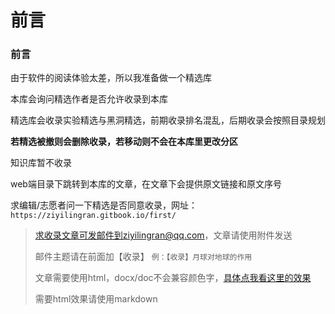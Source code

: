 # 前言

### 前言

由于软件的阅读体验太差，所以我准备做一个精选库

本库会询问精选作者是否允许收录到本库

精选库会收录实验精选与黑洞精选，前期收录排名混乱，后期收录会按照目录规划

**若精选被撤则会删除收录，若移动则不会在本库里更改分区**

知识库暂不收录

web端目录下跳转到本库的文章，在文章下会提供原文链接和原文序号

求编辑/志愿者问一下精选是否同意收录，网址：`https://ziyilingran.gitbook.io/first/`

> 求收录文章可发邮件到ziyilingran@qq.com，文章请使用附件发送
>
> 邮件主题请在前面加【收录】 `例：【收录】月球对地球的作用`
>
> 文章需要使用html，docx/doc不会兼容颜色字，[具体点我看这里的效果](https://app.gitbook.com/s/gi2XzLKVW0Gvv3YFZWIq/\~/changes/ksliRF3mYPm0aNkmxcPy/jing-xuan-jing-xiang/tou-gao-yan-shi/word-wen-jian-dao-ru-xiao-guo-ru-xia)
>
> 需要html效果请使用markdown
